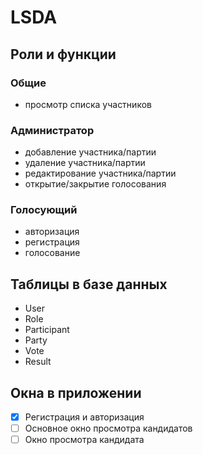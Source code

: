 # LSDA

## Роли и функции

### Общие

- просмотр списка участников

### Администратор

- добавление участника/партии
- удаление участника/партии
- редактирование участника/партии
- открытие/закрытие голосования

### Голосующий

- авторизация
- регистрация
- голосование

## Таблицы в базе данных

- User
- Role
- Participant
- Party
- Vote
- Result

## Окна в приложении

- [x] Регистрация и авторизация
- [ ] Основное окно просмотра кандидатов
- [ ] Окно просмотра кандидата 
